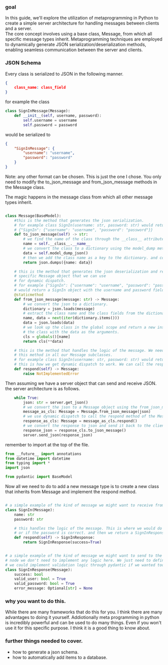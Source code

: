 ### goal
In this guide, we'll explore the utilization of metaprogramming
in Python to create a simple server architecture for handling messages between clients and a server.  
The core concept involves using a base class, Message, 
from which all specific message types inherit. Metaprogramming
techniques are employed to dynamically generate JSON serialization/deserialization methods, enabling seamless
communication between the server and clients.

### JSON Schema

Every class is serialized to JSON in the following manner. 

```json
{
    class_name: class_field
}
```

for example the class

```python
class SignInMessage(Message):
    def __init__(self, username, password):
        self.username = username
        self.password = password
```

would be serialized to

```json
{
    "SignInMessage": {
        "username": "username",
        "password": "password"
    }
}
```

Note: any other format can be chosen. This is just the one I chose. You only need to modify the 
to_json_message and from_json_message methods in the Message class.

The magic happens in the message class from which all other message types inherit.

```python

class Message(BaseModel):
    #this is the method that generates the json serialization.
    # for example class SignIn(username: str, password: str) would return
    # {"SignIn": {"username": "username", "password": "password"}}
    def to_json_message(self) -> str:
        # we find the name of the class through the __class__ attribute.
        name = self.__class__.__name__
        # we convert the class to a dictionary using the model_dump method.
        data = self.model_dump_json()
        # then we add the class name as a key to the dictionary. and convert the dictionary to json.
        return json.dumps({name: data})

    # this is the method that generates the json deserialization and returns a 
    # specific Message object that we can use
    # for dynamic dispatch.
    # for example {"SignIn": {"username": "username", "password": "password"}} 
    # would return a SignIn object with the username and password fields set.
    @staticmethod
    def from_json_message(message: str) -> Message:
        # we convert the json to a dictionary.
        dictionary = json.loads(message)
        # extract the class name and the class fields from the dictionary.
        name, data = next(iter(dictionary.items()))
        data = json.loads(data)
        # we look up the class in the global scope and return a new instance of 
        # the class with the data as the arguments.
        cls = globals()[name]
        return cls(**data)

    # this is the method that handles the logic of the message. We need to implement
    # this method in all our Message subclasses.
    # for example class SignIn(username: str, password: str) would return a SignInResponse object.
    # this is how we get dynamic dispatch to work. We can call the respond method on any Message object and it will return the correct response. as defined by the subclass.
    def respond(self) -> Message:
        raise NotImplementedError
```

Then assuming we have a server object that can send and receive JSON. 
the server architecture is as follows.

```python
    while True:
        json: str = server.get_json()
        # we convert the json to a Message object using the from_json_message method.
        message_as_cls: Message = Message.from_json_message(json)
        # we use dynamic dispatch to call the respond method of the Message object.
        response_as_cls: Message = message_as_cls.respond()
        # we convert the response to json and send it back to the client.
        response_json = response_cls.to_json_message()
        server.send_json(response_json)
```

remember to import at the top of the file.

```python
from __future__ import annotations
from datetime import datetime
from typing import *
import json

from pydantic import BaseModel
```

Now all we need to do to add a new message type is to create a new class that inherits from Message and implement the respond method.

```python

# a simple example of the kind of message we might want to receive from the client.
class SignIn(Message):
    name: str
    password: str

    # this handles the logic of the message. This is where we would do things like check if the user exists in the database.
    # or if the password is correct. and then we return a SignInResponse object.
    def respond(self) -> SignInResponse:
        return SignInResponse(success=True)


# a simple example of the kind of message we might want to send to the client.
# node we don't need to implement any logic here. We just need to define the fields we want to send.
# we could implement validation logic through pydantic if we wanted too. All our messages are valid pydantic models.
class SignInResponse(Message):
    success: bool
    valid_user: bool = True
    valid_password: bool = True
    error_message: Optional[str] = None
```

### why you want to do this.

While there are many frameworks that do this for you. I think there are many advantages to doing it yourself.
Addiotionally meta programming in python is incredibly powerful and can be used to do many things.
Even if you won't use it for this specific purpose. I think it is a good thing to know about.
### further things needed to cover.

- how to generate a json schema.
- how to automatically add items to a database.
